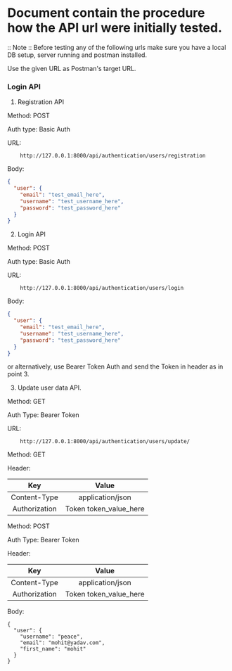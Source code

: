 # Document contain the procedure how the API url were initially tested.

:: Note :: Before testing any of the following urls make sure you have a local DB setup, server running and postman installed.

Use the given URL as Postman's target URL.

### Login API
1. Registration API

Method: POST

Auth type: Basic Auth

URL:
```
    http://127.0.0.1:8000/api/authentication/users/registration
```

Body:
```json
{
  "user": {
    "email": "test_email_here",
    "username": "test_username_here",
    "password": "test_password_here"
  }
}
```


2. Login API

Method: POST

Auth type: Basic Auth

URL:
```
    http://127.0.0.1:8000/api/authentication/users/login
```

Body:
```json
{
  "user": {
    "email": "test_email_here",
    "username": "test_username_here",
    "password": "test_password_here"
  }
}
```
or alternatively, use Bearer Token Auth and send the Token in header as in point 3.


3. Update user data API.

Method: GET

Auth Type: Bearer Token

URL:
```
    http://127.0.0.1:8000/api/authentication/users/update/
```

Method: GET

Header:

| Key                | Value                   |
|:------------------:|:-----------------------:|
| Content-Type       | application/json        |
| Authorization      | Token token_value_here  |

Method: POST

Auth Type: Bearer Token

Header:

| Key                | Value                   |
|:------------------:|:-----------------------:|
| Content-Type       | application/json        |
| Authorization      | Token token_value_here  |

Body:

```
{
  "user": {
  	"username": "peace",
  	"email": "mohit@yadav.com",
  	"first_name": "mohit"
  }
}
```
